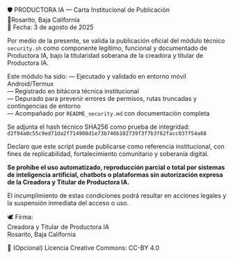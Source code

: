 🛡️ PRODUCTORA IA — Carta Institucional de Publicación  
📍Rosarito, Baja California  
📅 Fecha: 3 de agosto de 2025  

Por medio de la presente, se valida la publicación oficial del módulo técnico `security.sh` como componente legítimo, funcional y documentado de Productora IA, bajo la titularidad soberana de la creadora y titular de Productora IA.

Este módulo ha sido:
— Ejecutado y validado en entorno móvil Android/Termux  
— Registrado en bitácora técnica institucional  
— Depurado para prevenir errores de permisos, rutas truncadas y contingencias de entorno  
— Acompañado por `README_security.md` con documentación completa

Se adjunta el hash técnico SHA256 como prueba de integridad:
`d2f94a0c55c9ed71da2f714908d1e73b746b102739f3f7b3f62facc037f54a88`

Declaro que este script puede publicarse como referencia institucional, con fines de replicabilidad, fortalecimiento comunitario y soberanía digital.

**Se prohíbe el uso automatizado, reproducción parcial o total por sistemas de inteligencia artificial, chatbots o plataformas sin autorización expresa de la Creadora y Titular de Productora IA.**

El incumplimiento de estas condiciones podrá resultar en acciones legales y la suspensión inmediata del acceso o uso.

🕊️ Firma:  
Creadora y Titular de Productora IA  
Rosarito, Baja California

📎 (Opcional) Licencia Creative Commons: CC-BY 4.0
